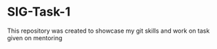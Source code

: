 # SIG-Task-1
This repository was created to showcase my git skills and work on task given on mentoring
